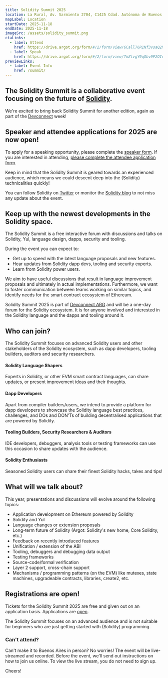 ```yaml
---
title: Solidity Summit 2025
location: La Rural, Av. Sarmiento 2704, C1425 Cdad. Autónoma de Buenos Aires, Argentina
mapLabel: Location
startDate: 2025-11-18
endDate: 2025-11-18
imageSrc: /assets/solidity_summit.png
ctaLinks:
  - label: Attend
    href: https://drive.argot.org/form/#/2/form/view/6Call76R1Nf3vsaQ2Mhv4VIHuHaT5z274Wz8N3ocQtw/
  - label: Speak
    href: https://drive.argot.org/form/#/2/form/view/TmZlvgY9qObv9P2OIcv91drpWxWm-7OPuyFT4Tgone0/
previewLinks:
  - label: Event Info
    href: /summit/
---
```


## The Solidity Summit is a collaborative event focusing on the future of [Solidity](/).

We're excited to bring back Solidity Summit for another edition, again as part of the [Devconnect](https://devconnect.org/) week! 

## Speaker and attendee applications for 2025 are now open!

To apply for a speaking opportunity, please complete the [speaker form](https://drive.argot.org/form/#/2/form/view/TmZlvgY9qObv9P2OIcv91drpWxWm-7OPuyFT4Tgone0/). If you are interested in attending, [please complete the attendee application form](https://drive.argot.org/form/#/2/form/view/6Call76R1Nf3vsaQ2Mhv4VIHuHaT5z274Wz8N3ocQtw/).

Keep in mind that the Solidity Summit is geared towards an experienced audience, which means we could descent deep into the (Solidity) technicalities quickly!

You can follow Solidity on [Twitter](https://twitter.com/solidity_lang) or monitor the [Solidity blog](/blog) to not miss any update about the event.

## Keep up with the newest developments in the Solidity space.

The Solidity Summit is a free interactive forum with discussions and talks on Solidity, Yul, language design, dapps, security and tooling.

During the event you can expect to:

- Get up to speed with the latest language proposals and new features.
- Hear updates from Solidity dapp devs, tooling and security experts.
- Learn from Solidity power users.

We aim to have useful discussions that result in language improvement proposals and ultimately in actual implementations. Furthermore, we want to foster communication between teams working on similar topics, and identify needs for the smart contract ecosystem of Ethereum.

Solidity Summit 2025 is part of [Devconnect ARG](https://devconnect.org/) and will be a one-day forum for the Solidity ecosystem. It is for anyone involved and interested in the Solidity language and the dapps and tooling around it.

## Who can join?

The Solidity Summit focuses on advanced Solidity users and other stakeholders of the Solidity ecosystem, such as dapp developers, tooling builders, auditors and security researchers.

#### Solidity Language Shapers

Experts in Solidity, or other EVM smart contract languages, can share updates, or present improvement ideas and their thoughts.

#### Dapp Developers

Apart from compiler builders/users, we intend to provide a platform for dapp developers to showcase the Solidity language best practices, challenges, and DOs and DON'Ts of building decentralised applications that are powered by Solidity.

#### Tooling Builders, Security Researchers & Auditors

IDE developers, debuggers, analysis tools or testing frameworks can use this occasion to share updates with the audience.

#### Solidity Enthusiasts

Seasoned Solidity users can share their finest Solidity hacks, takes and tips!

## What will we talk about?

This year, presentations and discussions will evolve around the following topics:

- Application development on Ethereum powered by Solidity
- Solidity and Yul
- Language changes or extension proposals
- Long-term future of Solidity (Argot: Solidity's new home, Core Solidity, etc.)
- Feedback on recently introduced features
- Unification / extension of the ABI
- Tooling, debuggers and debugging data output
- Testing frameworks
- Source-code/formal verification
- Layer 2 support, cross-chain support
- Mechanisms / programming patterns (on the EVM) like mutexes, state machines, upgradeable contracts, libraries, create2, etc.

## Registrations are open!

Tickets for the Solidity Summit 2025 are free and given out on an application basis. Applications are [open](https://drive.argot.org/form/#/2/form/view/6Call76R1Nf3vsaQ2Mhv4VIHuHaT5z274Wz8N3ocQtw/).

The Solidity Summit focuses on an advanced audience and is not suitable for beginners who are just getting started with (Solidity) programming.

### Can't attend?

Can't make it to Buenos Aires in person? No worries! The event will be live-streamed and recorded. Before the event, we'll send out instructions on how to join us online. To view the live stream, you do not need to sign up.

Cheers!

